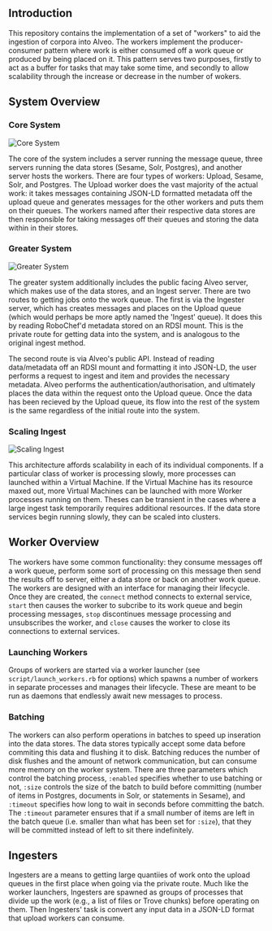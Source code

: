 ## Introduction

This repository contains the implementation of a set of "workers" to aid the ingestion of corpora into Alveo. The workers implement the producer-consumer pattern where work is either consumed off a work queue or produced by being placed on it. This pattern serves two purposes, firstly to act as a buffer for tasks that may take some time, and secondly to allow scalability through the increase or decrease in the number of wokers.

## System Overview

### Core System

![Core System](http://i.imgur.com/QIpTDDW.png)

The core of the system includes a server running the message queue, three servers running the data stores (Sesame, Solr, Postgres), and another server hosts the workers. There are four types of workers: Upload, Sesame, Solr, and Postgres. The 
Upload worker does the vast majority of the actual work: it takes messages containing JSON-LD formatted metadata off the upload queue and generates messages for the other workers and puts them on their queues. The workers named after their respective data stores are then responsible for taking messages off their queues and storing the data within in their stores.

### Greater System

![Greater System](http://i.imgur.com/QmCjMFv.png)

The greater system additionally includes the public facing Alveo server, which makes use of the data stores, and an Ingest server. There are two routes to getting jobs onto the work queue. The first is via the Ingester server, which has creates messages and places on the Upload queue (which would perhaps be more aptly named the 'Ingest' queue). It does this by reading RoboChef'd metadata stored on an RDSI mount. This is the private route for getting data into the system, and is analogous to the original ingest method.

The second route is via Alveo's public API. Instead of reading data/metadata off an RDSI mount and formatting it into JSON-LD, the user performs a request to ingest and item and provides the necessary metadata. Alveo performs the authentication/authorisation, and ultimately places the data within the request onto the Upload queue. Once the data has been recieved by the Upload queue, its flow into the rest of the system is the same regardless of the initial route into the system.

### Scaling Ingest

![Scaling Ingest](http://i.imgur.com/9Iqz7an.png)

This architecture affords scalability in each of its individual components. If a particular class of worker is processing slowly, more processes can launched within a Virtual Machine. If the Virtual Machine has its resource maxed out, more Virtual Machines can be launched with more Worker processes running on them. Theses can be transient in the cases where a large ingest task temporarily requires additional resources. If the data store services begin running slowly, they can be scaled into clusters.

## Worker Overview

The workers have some common functionality: they consume messages off a work queue, perform some sort of processing on this message then send the results off to server, either a data store or back on another work queue. The workers are designed with an interface for managing their lifecycle. Once they are created, the `connect` method connects to external service, `start` then causes the worker to subcribe to its work queue and begin processing messages, `stop` discontinues message processing and unsubscribes the worker, and `close` causes the worker to close its connections to external services.

### Launching Workers

Groups of workers are started via a worker launcher (see `script/launch_workers.rb` for options) which spawns a number of workers in separate processes and manages their lifecycle. These are meant to be run as daemons that endlessly await new messages to process.

### Batching

The workers can also perform operations in batches to speed up inseration into the data stores. The data stores typically accept some data before commiting this data and flushing it to disk. Batching reduces the number of disk flushes and the amount of network communication, but can consume more memory on the worker system. There are three parameters which control the batching process, `:enabled` specifies whether to use batching or not, `:size` controls the size of the batch to build before committing (number of items in Postgres, documents in Solr, or statements in Sesame), and `:timeout` specifies how long to wait in seconds before committing the batch. The `:timeout` parameter ensures that if a small number of items are left in the batch queue (i.e. smaller than what has been set for `:size`), that they will be committed instead of left to sit there indefinitely.

## Ingesters

Ingesters are a means to getting large quantiies of work onto the upload queues in the first place when going via the private route. Much like the worker launchers, Ingesters are spawned as groups of processes that divide up the work (e.g., a list of files or Trove chunks) before operating on them. Then Ingesters' task is convert any input data in a JSON-LD format that upload workers can consume.
